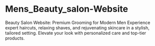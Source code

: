 # Mens_Beauty_salon-Website
Beauty Salon Website: Premium Grooming for Modern Men Experience expert haircuts, relaxing shaves, and rejuvenating skincare in a stylish, tailored setting. Elevate your look with personalized care and top-tier products.
